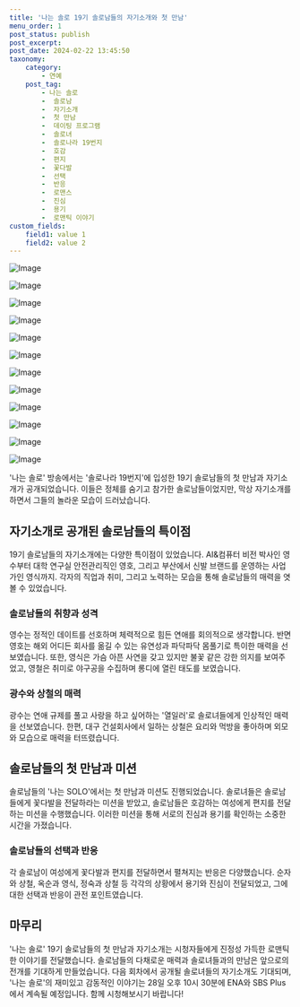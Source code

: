 ```yaml
---
title: '나는 솔로 19기 솔로남들의 자기소개와 첫 만남'
menu_order: 1
post_status: publish
post_excerpt: 
post_date: 2024-02-22 13:45:50
taxonomy:
    category:
        - 연예
    post_tag:
        - 나는 솔로
        -  솔로남
        -  자기소개
        -  첫 만남
        -  데이팅 프로그램
        -  솔로녀
        -  솔로나라 19번지
        -  호감
        -  편지
        -  꽃다발
        -  선택
        -  반응
        -  로맨스
        -  진심
        -  용기
        -  로맨틱 이야기
custom_fields:
    field1: value 1
    field2: value 2
---
```


![Image](https://ssl.pstatic.net/mimgnews/image/076/2024/02/22/2024022201001491700199691_20240222073705634.jpg?type=w540)

![Image](https://mimgnews.pstatic.net/image/076/2024/02/22/2024022201001491700199692_20240222073705637.jpg?type=w540)

![Image](https://ssl.pstatic.net/mimgnews/image/076/2024/02/22/2024022201001491700199693_20240222073705640.jpg?type=w540)

![Image](https://mimgnews.pstatic.net/image/076/2024/02/22/2024022201001491700199694_20240222073705643.jpg?type=w540)

![Image](https://ssl.pstatic.net/mimgnews/image/076/2024/02/22/2024022201001491700199695_20240222073705646.jpg?type=w540)

![Image](https://mimgnews.pstatic.net/image/076/2024/02/22/2024022201001491700199696_20240222073705649.jpg?type=w540)

![Image](https://ssl.pstatic.net/mimgnews/image/076/2024/02/22/2024022201001491700199697_20240222073705652.jpg?type=w540)

![Image](https://mimgnews.pstatic.net/image/076/2024/02/22/2024022201001491700199698_20240222073705655.jpg?type=w540)

![Image](https://ssl.pstatic.net/mimgnews/image/076/2024/02/22/2024022201001491700199699_20240222073705658.jpg?type=w540)

![Image](https://mimgnews.pstatic.net/image/076/2024/02/22/20240222010014917001996910_20240222073705662.jpg?type=w540)

![Image](https://ssl.pstatic.net/mimgnews/image/076/2024/02/22/20240222010014917001996911_20240222073705665.jpg?type=w540)

![Image](https://mimgnews.pstatic.net/image/076/2024/02/22/20240222010014917001996912_20240222073705668.jpg?type=w540)

'나는 솔로' 방송에서는 '솔로나라 19번지'에 입성한 19기 솔로남들의 첫 만남과 자기소개가 공개되었습니다. 이들은 정체를 숨기고 참가한 솔로남들이었지만, 막상 자기소개를 하면서 그들의 놀라운 모습이 드러났습니다.
## 자기소개로 공개된 솔로남들의 특이점
19기 솔로남들의 자기소개에는 다양한 특이점이 있었습니다. AI&컴퓨터 비전 박사인 영수부터 대학 연구실 안전관리직인 영호, 그리고 부산에서 신발 브랜드를 운영하는 사업가인 영식까지. 각자의 직업과 취미, 그리고 노력하는 모습을 통해 솔로남들의 매력을 엿볼 수 있었습니다. 
### 솔로남들의 취향과 성격
영수는 정적인 데이트를 선호하며 체력적으로 힘든 연애를 회의적으로 생각합니다. 반면 영호는 해외 어디든 회사를 옮길 수 있는 유연성과 파닥파닥 몸풀기로 특이한 매력을 선보였습니다. 또한, 영식은 가슴 아픈 사연을 갖고 있지만 불꽃 같은 강한 의지를 보여주었고, 영철은 취미로 야구공을 수집하며 롱디에 열린 태도를 보였습니다.
### 광수와 상철의 매력
광수는 연애 규제를 풀고 사랑을 하고 싶어하는 '열일러'로 솔로녀들에게 인상적인 매력을 선보였습니다. 한편, 대구 건설회사에서 일하는 상철은 요리와 먹방을 좋아하며 외모와 모습으로 매력을 터뜨렸습니다.
## 솔로남들의 첫 만남과 미션
솔로남들의 '나는 SOLO'에서는 첫 만남과 미션도 진행되었습니다. 솔로녀들은 솔로남들에게 꽃다발을 전달하라는 미션을 받았고, 솔로남들은 호감하는 여성에게 편지를 전달하는 미션을 수행했습니다. 이러한 미션을 통해 서로의 진심과 용기를 확인하는 소중한 시간을 가졌습니다.
### 솔로남들의 선택과 반응
각 솔로남이 여성에게 꽃다발과 편지를 전달하면서 펼쳐지는 반응은 다양했습니다. 순자와 상철, 옥순과 영식, 정숙과 상철 등 각각의 상황에서 용기와 진심이 전달되었고, 그에 대한 선택과 반응이 관전 포인트였습니다.
## 마무리
'나는 솔로' 19기 솔로남들의 첫 만남과 자기소개는 시청자들에게 진정성 가득한 로맨틱한 이야기를 전달했습니다. 솔로남들의 다채로운 매력과 솔로녀들과의 만남은 앞으로의 전개를 기대하게 만들었습니다. 다음 회차에서 공개될 솔로녀들의 자기소개도 기대되며, '나는 솔로'의 재미있고 감동적인 이야기는 28일 오후 10시 30분에 ENA와 SBS Plus에서 계속될 예정입니다. 함께 시청해보시기 바랍니다!
